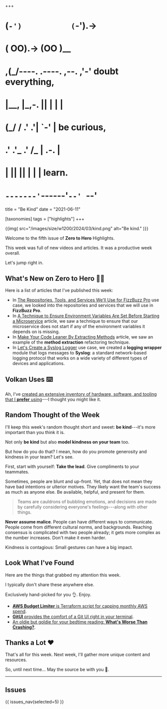+++
#   (`-')           (`-').->
#   ( OO).->        (OO )__
# ,(_/----. .----. ,--. ,'-' doubt everything,
# |__,    |\_,-.  ||  | |  |
#  (_/   /    .' .'|  `-'  | be curious,
#  .'  .'_  .'  /_ |  .-.  |
# |       ||      ||  | |  | learn.
# `-------'`------'`--' `--'

title = "Be Kind"
date = "2021-06-11"

[taxonomies]
tags = ["highlights"]
+++

{{img(
  src="/images/size/w1200/2024/03/kind.png"
  alt="Be kind."
)}}

Welcome to the fifth issue of **Zero to Hero** Highlights.

This week was full of new videos and articles. It was a productive week overall.

Let's jump right in.

## What's New on **Zero to Hero** 👩‍🍳

Here is a list of articles that I've published this week:

* In [The Repositories, Tools, and Services We'll Use for FizzBuzz 
  Pro][fizzbuzz-pro] use case, we looked into the repositories and services that
  we will use in **FizzBuzz Pro**.
* In [A Technique to Ensure Environment Variables Are Set Before Starting a 
  Microservice][microservices] article, we saw a technique to ensure that our 
  microservice does not start if any of the environment variables it depends on 
  is missing.
* In [Make Your Code Leaner By Extracting Methods][lean] article, we saw an 
  example of the **method extraction** refactoring technique.
* In [Let's Create a Syslog Logger][syslog]
  use case, we created a **logging wrapper** module that logs messages to 
  **Syslog**: a standard network-based logging protocol that works on a wide 
  variety of different types of devices and applications.

[fizzbuzz-pro]: @/zero-to-prod/fizzbuzz-pro-repos.md
[microservices]: @/tips/microservice-env-vars.md
[lean]: @/tips/make-your-code-leaner.md
[syslog]: @/tips/lets-create-a-syslog-logger.md

## Volkan Uses ⌨️

Ah, I've [created an extensive inventory of hardware, software, and tooling that
I **prefer** using][volkan-uses]---I thought you might like it.

[volkan-uses]: @/about/volkan-uses.md

## Random Thought of the Week

I'll keep this week's random thought short and sweet: **be kind**---it's more
important than you think it is.

Not only **be kind** but also **model kindness on your team** too.

But how do you do that? I mean, how do you promote generosity and kindness in
your team? Let's see.

First, start with yourself: **Take the lead**. Give compliments to your
teammates.

Sometimes, people are blunt and up-front. Yet, that does not mean they have bad
intentions or ulterior motives. They likely want the team's success as much as
anyone else. Be available, helpful, and present for them.

> Teams are cauldrons of bubbling emotions, and decisions are made by carefully
> considering everyone's feelings---along with other things.

**Never assume malice**. People can have different ways to communicate. People
come from different cultural norms, and backgrounds. Reaching consensus is
complicated with two people already; it gets more complex as the number
increases. Don't make it even harder.

Kindness is contagious: Small gestures can have a big impact.

## Look What I've Found

Here are the things that grabbed my attention this week.

I typically don't share these anywhere else.

Exclusively hand-picked for you 👌. Enjoy.

* [**AWS Budget Limiter** is Terraform script for capping monthly AWS 
  spend][aws-limiter].
* [**GitUI** provides the comfort of a Git UI right in your terminal][git-ui].
* [An oldie but goldie for your bedtime reading: **What's Worse Than 
  Crashing?**][crash].

[aws-limiter]: https://github.com/dpritchett/aws-budget-limiter
[git-ui]: https://github.com/extrawurst/gitui
[crash]: https://blog.codinghorror.com/whats-worse-than-crashing/

## Thanks a Lot ❤️

That's all for this week. Next week, I'll gather more unique content and
resources.

So, until next time... May the source be with you 🦄.

--------

## Issues

{{ issues_nav(selected=5) }}